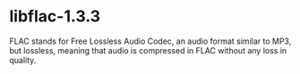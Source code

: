 # libflac-1.3.3
FLAC stands for Free Lossless Audio Codec, an audio format similar to MP3, but lossless, meaning that audio is compressed in FLAC without any loss in quality.
